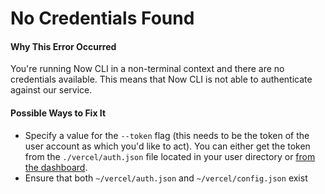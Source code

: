 # No Credentials Found

#### Why This Error Occurred

You're running Now CLI in a non-terminal context and there are no credentials available. This means that Now CLI is not able to authenticate against our service.

#### Possible Ways to Fix It

- Specify a value for the `--token` flag (this needs to be the token of the user account as which you'd like to act). You can either get the token from the `./vercel/auth.json` file located in your user directory or [from the dashboard](https://vercel.com/account/tokens).
- Ensure that both `~/vercel/auth.json` and `~/vercel/config.json` exist
